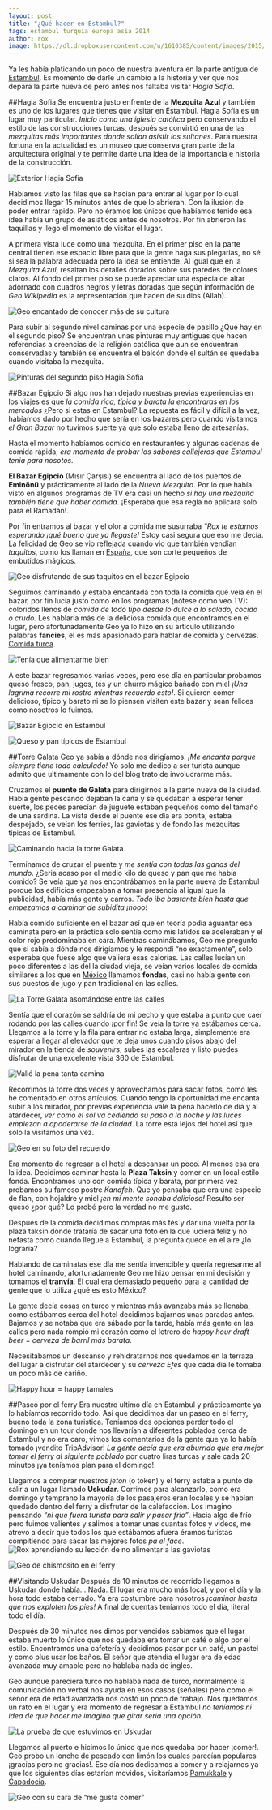 ```yaml
---
layout: post
title: "¿Qué hacer en Estambul?"
tags: estambul turquia europa asia 2014
author: rox
image: https://dl.dropboxusercontent.com/u/1610385/content/images/2015/02/Caminando-hacia-la-torre-Galata-1.jpg
---
```

Ya les había platicando un poco de nuestra aventura en la parte antigua de [Estambul](/tag/estambul). Es momento de darle un cambio a la historia y ver que nos depara la parte nueva de pero antes nos faltaba visitar *Hagia Sofia*.

##Hagia Sofia
Se encuentra justo enfrente de la **Mezquita Azul** y también es uno de los lugares que tienes que visitar en Estambul. Hagia Sofia es un lugar muy particular. *Inicio como una iglesia católica* pero conservando el estilo de las construcciones turcas, después se convirtió en una de las *mezquitas más importantes donde solían asistir los sultanes*. Para nuestra fortuna en la actualidad es un museo que conserva gran parte de la arquitectura original y te permite darte una idea de la importancia e historia de la construcción. 

![Exterior Hagia Sofia](https://dl.dropboxusercontent.com/u/1610385/content/images/2015/02/Exterior-Hagia-Sofia.jpg)

Habíamos visto las filas que se hacían para entrar al lugar por lo cual decidimos llegar 15 minutos antes de que lo abrieran. Con la ilusión de poder entrar rápido. Pero no éramos los únicos que habíamos tenido esa idea  había un grupo de asiáticos antes de nosotros. Por fin abrieron las taquillas y llego el momento de visitar el lugar. 

A primera vista luce como una mezquita. En el primer piso en la parte central tienen ese espacio libre para que la gente haga sus plegarias, no sé si sea la palabra adecuada pero la idea se entiende. Al igual que en la *Mezquita Azul*, resaltan los detalles dorados sobre sus paredes de colores claros. Al fondo del primer piso se puede apreciar una especia de altar adornado con cuadros negros y letras doradas que según información de *Geo Wikipedia* es la representación que hacen de su dios (Allah).  

![Geo encantado de conocer más de su cultura](https://dl.dropboxusercontent.com/u/1610385/content/images/2015/02/Geo-encantado-de-conocer-m-s-de-su-cultura.jpg)

Para subir al segundo nivel caminas por una especie de pasillo ¿Qué hay en el segundo piso? Se encuentran unas pinturas muy antiguas que hacen referencias a creencias de la religión católica que aun se encuentran conservadas y también se encuentra el balcón donde el sultán se quedaba cuando visitaba la mezquita.

![Pinturas del segundo piso Hagia Sofia ](https://dl.dropboxusercontent.com/u/1610385/content/images/2015/02/Pinturas-del-segundo-piso-Hagia-Sofia.jpg)

##Bazar Egipcio
Si algo nos han dejado nuestras previas experiencias en los viajes es que *la comida rica, típica y barata la encontraras en los mercados* ¿Pero si estas en Estambul? La repuesta es fácil y difícil a la vez, habíamos dado por hecho que sería en los bazares pero cuando visitamos *el Gran Bazar* no tuvimos suerte ya que solo estaba lleno de artesanías. 

Hasta el momento habíamos comido en restaurantes y algunas cadenas de comida rápida, *era momento de probar los sabores callejeros que Estambul tenia para nosotos.* 

**El Bazar Egipcio** (Mısır Çarşısı) se encuentra al lado de los puertos de **Eminönü** y prácticamente al lado de la *Nueva Mezquita*. Por lo que había visto en algunos programas de TV era casi un hecho *si hay una mezquita también tiene que haber comida*. ¡Esperaba que esa regla no aplicara solo para el Ramadán!. 

Por fin entramos al bazar y el olor a comida me susurraba *“Rox te estamos esperando ¡qué bueno que ya llegaste!* Estoy casi segura que eso me decía. La felicidad de Geo se vio reflejada cuando vio que también vendían *taquitos*, como los llaman en [España](/tag/espana), que son corte pequeños de embutidos mágicos.

![Geo disfrutando de sus taquitos en el bazar Egipcio](https://dl.dropboxusercontent.com/u/1610385/content/images/2015/02/Geo-disfrutando-de-sus-taquitos-en-el-bazar-Egipcio.jpg)

Seguimos caminando y estaba encantada con toda la comida que veía en el bazar, por fin lucia justo como en los programas (nótese como veo TV): coloridos llenos de *comida de todo tipo desde lo dulce a lo salado, cocido o crudo.* Les hablaría más de la deliciosa comida que encontramos en el lugar, pero afortunadamente Geo ya lo hizo en su artículo utilizando palabras **fancies**, el es más apasionado para hablar de comida y cervezas. [Comida turca](/kebap-o-comida-turca/). 

![Tenía que alimentarme bien](https://dl.dropboxusercontent.com/u/1610385/content/images/2015/02/Ten-a-que-alimentarme-bien.jpg)

A este bazar regresamos varias veces, pero ese día en particular probamos queso fresco, pan, jugos, tés y un churro mágico bañado con miel *¡Una lagrima recorre mi rostro mientras recuerdo esto!*. Si quieren comer delicioso, típico y barato ni se lo piensen visiten este bazar y sean felices como nosotros lo fuimos.

![Bazar Egipcio en Estambul](https://dl.dropboxusercontent.com/u/1610385/content/images/2015/02/2014-12-20-11-32-51.jpg)

![Queso y pan típicos de Estambul](https://dl.dropboxusercontent.com/u/1610385/content/images/2015/02/comida-bazar.jpg)

##Torre Galata
Geo ya sabía a dónde nos dirigíamos. *¡Me encanta porque siempre tiene todo calculado!* Yo solo me dedico a ser turista aunque admito que ultimamente con lo del blog trato de involucrarme más. 

Cruzamos el **puente de Galata** para dirigirnos a la parte nueva de la ciudad. Había gente pescando dejaban la  caña y se quedaban a esperar tener suerte, los peces parecían de juguete estaban pequeños como del tamaño de una sardina. La vista desde el puente ese día era bonita, estaba despejado, se veían los ferries, las gaviotas y de fondo las mezquitas típicas de Estambul.

![Caminando hacia la torre Galata](https://dl.dropboxusercontent.com/u/1610385/content/images/2015/02/Caminando-hacia-la-torre-Galata.jpg)

Terminamos de cruzar el puente y *me sentía con todas las ganas del mundo*. ¿Seria  acaso por el medio kilo de queso y pan que me había comido? Se veía que ya nos encontrábamos en la parte nueva de Estambul porque los edificios empezaban a tomar presencia al igual que la publicidad, había más gente y carros. *Todo iba bastante bien hasta que empezamos a caminar de subidita ¡nooo!* 

Había comido suficiente en el bazar así que en teoría podía aguantar esa caminata pero en la práctica solo sentía como mis latidos se aceleraban y el color rojo predominaba en cara. Mientras caminábamos, Geo me pregunto que si sabía a dónde nos dirigíamos y le respondí “no exactamente”, solo esperaba que fuese algo que valiera esas calorías. Las calles lucían un poco diferentes a las del la ciudad vieja, se veían varios locales de comida similares a los que en [México](/tag/mexico) llamamos **fondas**, casi no había gente con sus puestos de jugo y pan tradicional en las calles.

![La Torre Galata asomándose entre las calles](https://dl.dropboxusercontent.com/u/1610385/content/images/2015/02/2014-12-20-12-24-31.jpg)

Sentía que el corazón se saldría de mi pecho y que estaba a punto que caer rodando por las calles cuando ¡por fin! Se veía la torre ya estábamos cerca. Llegamos a la torre y la fila para entrar no estaba larga, simplemente era esperar a llegar al elevador que te deja unos cuando pisos abajo del mirador en la tienda de *souvenirs*, subes las escaleras y listo puedes disfrutar de una excelente vista 360 de Estambul. 

![Valió la pena tanta camina](https://dl.dropboxusercontent.com/u/1610385/content/images/2015/02/Vista-desde-la-torre.jpg)

Recorrimos la torre dos veces y aprovechamos para sacar fotos, como les he comentado en otros artículos. Cuando tengo la oportunidad me encanta subir a los mirador, por previas experiencia vale la pena hacerlo de día y al atardecer, *ver como el sol va cediendo su paso a la noche y las luces empiezan a apoderarse de la ciudad*. La torre está lejos del hotel así que solo la visitamos una vez.

![Geo en su foto del recuerdo](https://dl.dropboxusercontent.com/u/1610385/content/images/2015/02/2014-12-20-12-41-24.jpg)

Era momento de regresar a el hotel a descansar un poco. Al menos esa era la idea. Decidimos caminar hasta la **Plaza Taksin** y comer en un local estilo fonda. Encontramos uno con comida típica y barata, por primera vez probamos su famoso postre *Kanafeh*. Que yo pensaba que era una especie de flan, con hojaldre y miel *¡en mi mente sonaba delicioso!* Resulto ser queso ¿por qué? Lo probé pero la verdad no me gusto. 

Después de la comida decidimos compras más tés y dar una vuelta por la plaza taksin donde trataría de sacar una foto en la que luciera feliz y no nefasta como cuando llegue a Estambul, la pregunta quede en el aire ¿lo lograría?

Hablando de caminatas ese día me sentía invencible y quería regresarme al hotel caminando, afortunadamente Geo me hizo pensar en mi decisión y tomamos el **tranvía**. El cual era demasiado pequeño para la cantidad de gente que lo utiliza ¿qué es esto México? 

La gente decía cosas en turco y mientras más avanzaba más se llenaba, como estábamos cerca del hotel decidimos bajarnos unas paradas antes. Bajamos y se notaba que era sábado por la tarde, había más gente en las calles pero nada rompió mi corazón como el letrero de *happy hour draft beer = cerveza de barril más barata*. 

Necesitábamos un descanso y rehidratarnos nos quedamos en la terraza del lugar a disfrutar del atardecer y su *cerveza Efes* que cada día le tomaba un poco más de cariño.

![Happy hour = happy tamales](https://dl.dropboxusercontent.com/u/1610385/content/images/2015/02/2014-12-20-15-34-38.jpg)

##Paseo por el ferry
Era nuestro ultimo día en Estambul y prácticamente ya lo habíamos recorrido todo. Así que decidimos dar un paseo en el ferry, bueno toda la zona turistica. Teníamos dos opciones perder todo el domingo en un tour donde nos llevarían a diferentes poblados cerca de Estambul y no era caro, vimos los comentarios de la gente que ya lo había tomado ¡vendito TripAdvisor! *La gente decía que era aburrido que era mejor tomar el ferry al siguiente poblado* por cuatro liras turcas y sale cada 20 minutos ¡ya teníamos plan para el domingo!. 

Llegamos a comprar nuestros *jeton* (o token) y el ferry estaba a punto de salir a un lugar llamado **Uskudar**. Corrimos para alcanzarlo, como era domingo y temprano la mayoría de los pasajeros eran locales y se habían quedado dentro del ferry a disfrutar de la calefacción. Los imagino pensando *“ni que fuera turista para salir y pasar frío”*. Hacia algo de frío pero fuimos valientes y salimos a tomar unas cuantas fotos y videos, me atrevo a decir que todos los que estábamos afuera éramos turistas compitiendo para sacar las mejores fotos *pa el face*.
![Rox aprendiendo su lección de no alimentar a las gaviotas](https://dl.dropboxusercontent.com/u/1610385/content/images/2015/02/2014-12-21-10-56-16-1.jpg)

![Geo de chismosito en el ferry](https://dl.dropboxusercontent.com/u/1610385/content/images/2015/02/2014-12-21-11-03-08.jpg)

##Visitando Uskudar
Después de 10 minutos de recorrido llegamos a Uskudar donde había... Nada. El lugar era mucho más local, y por el día y la hora todo estaba cerrado. Ya era costumbre para nosotros *¡caminar hasta que nos exploten los pies!* A final de cuentas teníamos todo el día, literal todo el día. 

Después de 30 minutos nos dimos por vencidos sabíamos que el lugar estaba muerto lo único que nos quedaba era tomar un café o algo por el estilo. Encontramos una cafetería y decidimos pasar por un café, un pastel y como plus usar los baños. El señor que atendía el lugar era de edad avanzada muy amable pero no hablaba nada de ingles. 

Geo aunque pareciera turco no hablaba nada de turco, normalmente la comunicación no verbal nos ayuda en esos casos (señales) pero como el señor era de edad avanzada nos costó un poco de trabajo. Nos quedamos un rato en el lugar y era momento de regresar a Estambul *no teníamos ni idea de que hacer me imagino que girar seria una opción.*

![La prueba de que estuvimos en Uskudar](https://dl.dropboxusercontent.com/u/1610385/content/images/2015/02/2014-12-21-09-46-12.jpg)

Llegamos al puerto e hicimos lo único que nos quedaba por hacer ¡comer!. Geo probo un lonche de pescado con limón los cuales parecían populares ¡gracias pero no gracias!. Ese día nos dedicamos a comer y a relajarnos ya que los siguientes días estarían movidos, visitaríamos [Pamukkale](/un-lugar-llamado-pamukkale/) y [Capadocia](/tag/capadocia).

![Geo con su cara de “me gusta comer”](https://dl.dropboxusercontent.com/u/1610385/content/images/2015/02/2014-12-21-11-14-22.jpg)
